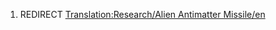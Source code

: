 1.  REDIRECT [Translation:Research/Alien Antimatter
    Missile/en](Translation:Research/Alien_Antimatter_Missile/en "wikilink")